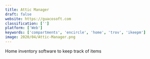 ```yaml
---
title: Attic Manager
draft: false 
website: https://guacosoft.com
classification: ['']
platform: ['Web']
keywords: ['compartments', 'encircle', 'home', 'trov', 'ikeepm']
image: 2020/04/Attic-Manager.png
---
```

Home inventory software to keep track of items